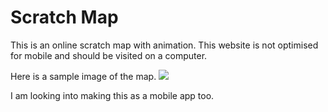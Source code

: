 # Scratch Map

This is an online scratch map with animation. This website is not optimised for mobile and should be visited on a computer.

Here is a sample image of the map.
<img src="https://i.imgur.com/1iIHVek.png">

I am looking into making this as a mobile app too.
